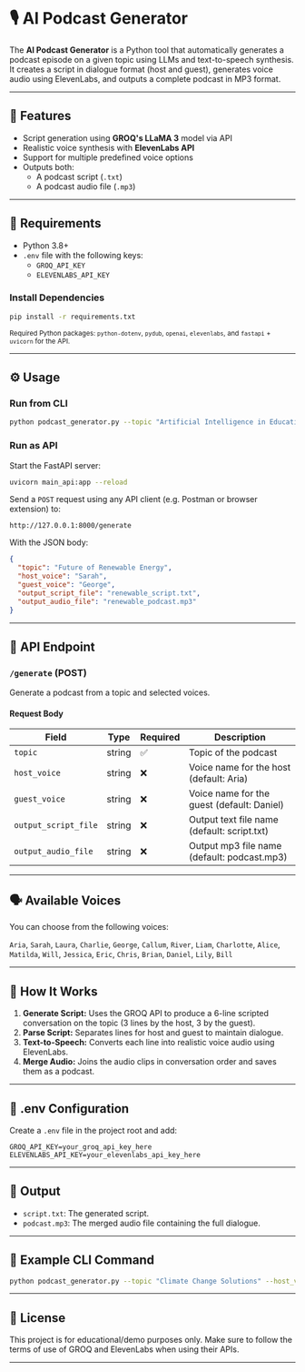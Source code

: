 # 🎙️ AI Podcast Generator

The **AI Podcast Generator** is a Python tool that automatically generates a podcast episode on a given topic using LLMs and text-to-speech synthesis. It creates a script in dialogue format (host and guest), generates voice audio using ElevenLabs, and outputs a complete podcast in MP3 format.

---

## 🚀 Features

- Script generation using **GROQ's LLaMA 3** model via API
- Realistic voice synthesis with **ElevenLabs API**
- Support for multiple predefined voice options
- Outputs both:
  - A podcast script (`.txt`)
  - A podcast audio file (`.mp3`)

---

## 🧰 Requirements

- Python 3.8+
- `.env` file with the following keys:
  - `GROQ_API_KEY`
  - `ELEVENLABS_API_KEY`

### Install Dependencies

```bash
pip install -r requirements.txt
```

<sub>Required Python packages: `python-dotenv`, `pydub`, `openai`, `elevenlabs`, and `fastapi` + `uvicorn` for the API.</sub>

---

## ⚙️ Usage

### Run from CLI

```bash
python podcast_generator.py --topic "Artificial Intelligence in Education"
```

### Run as API

Start the FastAPI server:

```bash
uvicorn main_api:app --reload
```

Send a `POST` request using any API client (e.g. Postman or browser extension) to:

```
http://127.0.0.1:8000/generate
```

With the JSON body:

```json
{
  "topic": "Future of Renewable Energy",
  "host_voice": "Sarah",
  "guest_voice": "George",
  "output_script_file": "renewable_script.txt",
  "output_audio_file": "renewable_podcast.mp3"
}
```

---

## 🔄 API Endpoint

### `/generate` (POST)

Generate a podcast from a topic and selected voices.

#### Request Body

| Field               | Type   | Required | Description                       |
|--------------------|--------|----------|-----------------------------------|
| `topic`            | string | ✅        | Topic of the podcast              |
| `host_voice`       | string | ❌        | Voice name for the host (default: Aria) |
| `guest_voice`      | string | ❌        | Voice name for the guest (default: Daniel) |
| `output_script_file` | string | ❌        | Output text file name (default: script.txt) |
| `output_audio_file`  | string | ❌        | Output mp3 file name (default: podcast.mp3) |

---

## 🗣️ Available Voices

You can choose from the following voices:

`Aria`, `Sarah`, `Laura`, `Charlie`, `George`, `Callum`, `River`, `Liam`, `Charlotte`, `Alice`, `Matilda`, `Will`, `Jessica`, `Eric`, `Chris`, `Brian`, `Daniel`, `Lily`, `Bill`

---

## 🧠 How It Works

1. **Generate Script:** Uses the GROQ API to produce a 6-line scripted conversation on the topic (3 lines by the host, 3 by the guest).
2. **Parse Script:** Separates lines for host and guest to maintain dialogue.
3. **Text-to-Speech:** Converts each line into realistic voice audio using ElevenLabs.
4. **Merge Audio:** Joins the audio clips in conversation order and saves them as a podcast.

---

## 🔐 .env Configuration

Create a `.env` file in the project root and add:

```env
GROQ_API_KEY=your_groq_api_key_here
ELEVENLABS_API_KEY=your_elevenlabs_api_key_here
```

---

## 📁 Output

- `script.txt`: The generated script.
- `podcast.mp3`: The merged audio file containing the full dialogue.

---

## 📌 Example CLI Command

```bash
python podcast_generator.py --topic "Climate Change Solutions" --host_voice "Laura" --guest_voice "Will"
```

---

## 📄 License

This project is for educational/demo purposes only. Make sure to follow the terms of use of GROQ and ElevenLabs when using their APIs.

---
